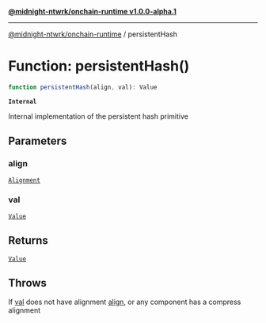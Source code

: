 [**@midnight-ntwrk/onchain-runtime v1.0.0-alpha.1**](../README.md)

***

[@midnight-ntwrk/onchain-runtime](../globals.md) / persistentHash

# Function: persistentHash()

```ts
function persistentHash(align, val): Value
```

**`Internal`**

Internal implementation of the persistent hash primitive

## Parameters

### align

[`Alignment`](../type-aliases/Alignment.md)

### val

[`Value`](../type-aliases/Value.md)

## Returns

[`Value`](../type-aliases/Value.md)

## Throws

If [val](persistentHash.md#val) does not have alignment [align](persistentHash.md#align), or any
component has a compress alignment
